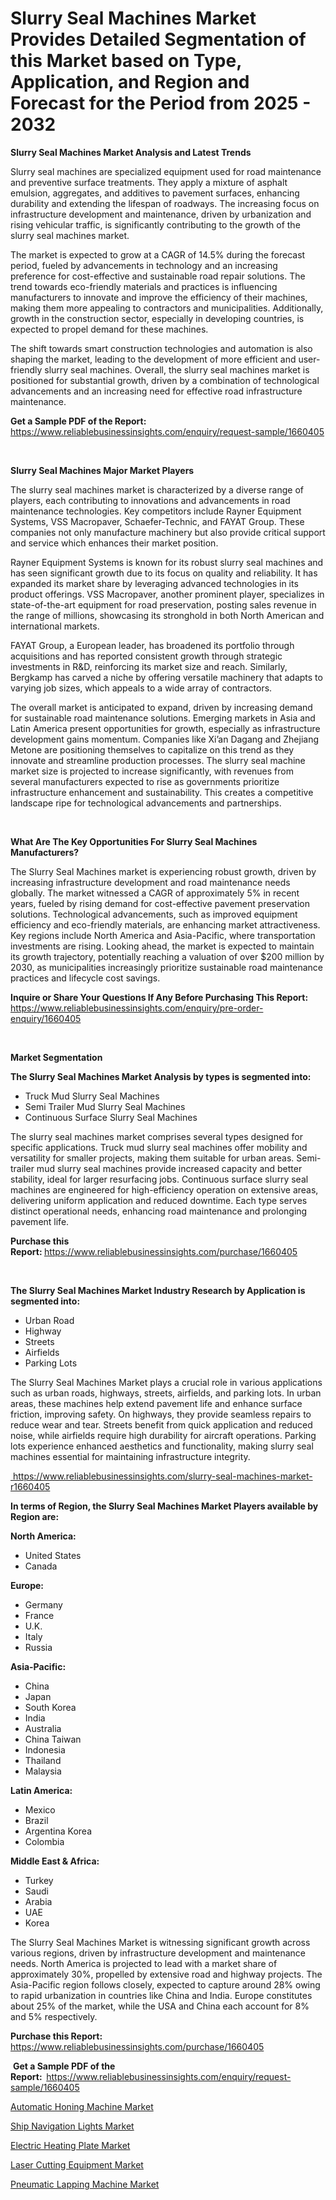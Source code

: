 <p><h1>Slurry Seal Machines Market Provides Detailed Segmentation of this Market based on Type, Application, and Region and Forecast for the Period from 2025 - 2032</h1></p><p><strong>Slurry Seal Machines Market Analysis and Latest Trends</strong></p>
<p><p>Slurry seal machines are specialized equipment used for road maintenance and preventive surface treatments. They apply a mixture of asphalt emulsion, aggregates, and additives to pavement surfaces, enhancing durability and extending the lifespan of roadways. The increasing focus on infrastructure development and maintenance, driven by urbanization and rising vehicular traffic, is significantly contributing to the growth of the slurry seal machines market.</p><p>The market is expected to grow at a CAGR of 14.5% during the forecast period, fueled by advancements in technology and an increasing preference for cost-effective and sustainable road repair solutions. The trend towards eco-friendly materials and practices is influencing manufacturers to innovate and improve the efficiency of their machines, making them more appealing to contractors and municipalities. Additionally, growth in the construction sector, especially in developing countries, is expected to propel demand for these machines. </p><p>The shift towards smart construction technologies and automation is also shaping the market, leading to the development of more efficient and user-friendly slurry seal machines. Overall, the slurry seal machines market is positioned for substantial growth, driven by a combination of technological advancements and an increasing need for effective road infrastructure maintenance.</p></p>
<p><strong>Get a Sample PDF of the Report:&nbsp;</strong> <a href="https://www.reliablebusinessinsights.com/enquiry/request-sample/1660405?utm_campaign=1873&utm_medium=2&utm_source=Github&utm_content=ia&utm_term=10042025&utm_id=slurry-seal-machines">https://www.reliablebusinessinsights.com/enquiry/request-sample/1660405</a></p>
<p>&nbsp;</p>
<p><strong>Slurry Seal Machines Major Market Players</strong></p>
<p><p>The slurry seal machines market is characterized by a diverse range of players, each contributing to innovations and advancements in road maintenance technologies. Key competitors include Rayner Equipment Systems, VSS Macropaver, Schaefer-Technic, and FAYAT Group. These companies not only manufacture machinery but also provide critical support and service which enhances their market position.</p><p>Rayner Equipment Systems is known for its robust slurry seal machines and has seen significant growth due to its focus on quality and reliability. It has expanded its market share by leveraging advanced technologies in its product offerings. VSS Macropaver, another prominent player, specializes in state-of-the-art equipment for road preservation, posting sales revenue in the range of millions, showcasing its stronghold in both North American and international markets.</p><p>FAYAT Group, a European leader, has broadened its portfolio through acquisitions and has reported consistent growth through strategic investments in R&D, reinforcing its market size and reach. Similarly, Bergkamp has carved a niche by offering versatile machinery that adapts to varying job sizes, which appeals to a wide array of contractors.</p><p>The overall market is anticipated to expand, driven by increasing demand for sustainable road maintenance solutions. Emerging markets in Asia and Latin America present opportunities for growth, especially as infrastructure development gains momentum. Companies like Xi’an Dagang and Zhejiang Metone are positioning themselves to capitalize on this trend as they innovate and streamline production processes. The slurry seal machine market size is projected to increase significantly, with revenues from several manufacturers expected to rise as governments prioritize infrastructure enhancement and sustainability. This creates a competitive landscape ripe for technological advancements and partnerships.</p></p>
<p>&nbsp;</p>
<p><strong>What Are The Key Opportunities For Slurry Seal Machines Manufacturers?</strong></p>
<p><p>The Slurry Seal Machines market is experiencing robust growth, driven by increasing infrastructure development and road maintenance needs globally. The market witnessed a CAGR of approximately 5% in recent years, fueled by rising demand for cost-effective pavement preservation solutions. Technological advancements, such as improved equipment efficiency and eco-friendly materials, are enhancing market attractiveness. Key regions include North America and Asia-Pacific, where transportation investments are rising. Looking ahead, the market is expected to maintain its growth trajectory, potentially reaching a valuation of over $200 million by 2030, as municipalities increasingly prioritize sustainable road maintenance practices and lifecycle cost savings.</p></p>
<p><strong>Inquire or Share Your Questions If Any Before Purchasing This Report:</strong> <a href="https://www.reliablebusinessinsights.com/enquiry/pre-order-enquiry/1660405?utm_campaign=1873&utm_medium=2&utm_source=Github&utm_content=ia&utm_term=10042025&utm_id=slurry-seal-machines">https://www.reliablebusinessinsights.com/enquiry/pre-order-enquiry/1660405</a></p>
<p>&nbsp;</p>
<p><strong>Market Segmentation</strong></p>
<p><strong>The Slurry Seal Machines Market Analysis by types is segmented into:</strong></p>
<p><ul><li>Truck Mud Slurry Seal Machines</li><li>Semi Trailer Mud Slurry Seal Machines</li><li>Continuous Surface Slurry Seal Machines</li></ul></p>
<p><p>The slurry seal machines market comprises several types designed for specific applications. Truck mud slurry seal machines offer mobility and versatility for smaller projects, making them suitable for urban areas. Semi-trailer mud slurry seal machines provide increased capacity and better stability, ideal for larger resurfacing jobs. Continuous surface slurry seal machines are engineered for high-efficiency operation on extensive areas, delivering uniform application and reduced downtime. Each type serves distinct operational needs, enhancing road maintenance and prolonging pavement life.</p></p>
<p><strong>Purchase this Report:&nbsp;</strong><a href="https://www.reliablebusinessinsights.com/purchase/1660405?utm_campaign=1873&utm_medium=2&utm_source=Github&utm_content=ia&utm_term=10042025&utm_id=slurry-seal-machines">https://www.reliablebusinessinsights.com/purchase/1660405</a></p>
<p>&nbsp;</p>
<p><strong>The Slurry Seal Machines Market Industry Research by Application is segmented into:</strong></p>
<p><ul><li>Urban Road</li><li>Highway</li><li>Streets</li><li>Airfields</li><li>Parking Lots</li></ul></p>
<p><p>The Slurry Seal Machines Market plays a crucial role in various applications such as urban roads, highways, streets, airfields, and parking lots. In urban areas, these machines help extend pavement life and enhance surface friction, improving safety. On highways, they provide seamless repairs to reduce wear and tear. Streets benefit from quick application and reduced noise, while airfields require high durability for aircraft operations. Parking lots experience enhanced aesthetics and functionality, making slurry seal machines essential for maintaining infrastructure integrity.</p></p>
<p><a href="https://www.reliablebusinessinsights.com/slurry-seal-machines-market-r1660405?utm_campaign=1873&utm_medium=2&utm_source=Github&utm_content=ia&utm_term=10042025&utm_id=slurry-seal-machines">&nbsp;https://www.reliablebusinessinsights.com/slurry-seal-machines-market-r1660405</a></p>
<p><strong>In terms of Region, the Slurry Seal Machines Market Players available by Region are:</strong></p>
<p>
    <p> <strong> North America: </strong>
        <ul>
            <li>United States</li>
            <li>Canada</li>
        </ul>
        </p> 
    <p> <strong> Europe: </strong>
        <ul>
            <li>Germany</li>
            <li>France</li>
            <li>U.K.</li>
            <li>Italy</li>
            <li>Russia</li>
        </ul>
        </p> 
    <p> <strong> Asia-Pacific: </strong>
        <ul>
            <li>China</li>
            <li>Japan</li>
            <li>South Korea</li>
            <li>India</li>
            <li>Australia</li>
            <li>China Taiwan</li>
            <li>Indonesia</li>
            <li>Thailand</li>
            <li>Malaysia</li>
        </ul>
        </p> 
    <p> <strong> Latin America: </strong>
        <ul>
            <li>Mexico</li>
            <li>Brazil</li>
            <li>Argentina Korea</li>
            <li>Colombia</li>
        </ul>
        </p> 
    <p> <strong> Middle East & Africa: </strong>
        <ul>
            <li>Turkey</li>
            <li>Saudi</li>
            <li>Arabia</li>
            <li>UAE</li>
            <li>Korea</li>
        </ul>
    </p>
    </p>
<p><p>The Slurry Seal Machines Market is witnessing significant growth across various regions, driven by infrastructure development and maintenance needs. North America is projected to lead with a market share of approximately 30%, propelled by extensive road and highway projects. The Asia-Pacific region follows closely, expected to capture around 28% owing to rapid urbanization in countries like China and India. Europe constitutes about 25% of the market, while the USA and China each account for 8% and 5% respectively.</p></p>
<p><strong>Purchase this Report: </strong><a href="https://www.reliablebusinessinsights.com/purchase/1660405?utm_campaign=1873&utm_medium=2&utm_source=Github&utm_content=ia&utm_term=10042025&utm_id=slurry-seal-machines">https://www.reliablebusinessinsights.com/purchase/1660405</a></p>
<p>&nbsp;<strong>Get a Sample PDF of the Report:&nbsp;&nbsp;</strong><a href="https://www.reliablebusinessinsights.com/enquiry/request-sample/1660405?utm_campaign=1873&utm_medium=2&utm_source=Github&utm_content=ia&utm_term=10042025&utm_id=slurry-seal-machines">https://www.reliablebusinessinsights.com/enquiry/request-sample/1660405</a></p>
<p><strong></strong></p>
<p><p><a href="https://github.com/kathiestrine5ty/Market-Research-Report-List-2/blob/main/automatic-honing-machine-market.md?utm_campaign=1873&utm_medium=2&utm_source=Github&utm_content=ia&utm_term=10042025&utm_id=slurry-seal-machines">Automatic Honing Machine Market</a></p><p><a href="https://github.com/prosalinda88/Market-Research-Report-List-7/blob/main/ship-navigation-lights-market.md?utm_campaign=1873&utm_medium=2&utm_source=Github&utm_content=ia&utm_term=10042025&utm_id=slurry-seal-machines">Ship Navigation Lights Market</a></p><p><a href="https://github.com/mayabungard8092/Market-Research-Report-List-1/blob/main/electric-heating-plate-market.md?utm_campaign=1873&utm_medium=2&utm_source=Github&utm_content=ia&utm_term=10042025&utm_id=slurry-seal-machines">Electric Heating Plate Market</a></p><p><a href="https://github.com/globismark/Market-Research-Report-List-6/blob/main/laser-cutting-equipment-market.md?utm_campaign=1873&utm_medium=2&utm_source=Github&utm_content=ia&utm_term=10042025&utm_id=slurry-seal-machines">Laser Cutting Equipment Market</a></p><p><a href="https://github.com/NarcisoFerry/Market-Research-Report-List-2/blob/main/pneumatic-lapping-machine-market.md?utm_campaign=1873&utm_medium=2&utm_source=Github&utm_content=ia&utm_term=10042025&utm_id=slurry-seal-machines">Pneumatic Lapping Machine Market</a></p></p>